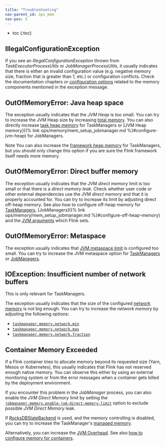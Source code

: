 ```yaml
---
title: "Troubleshooting"
nav-parent_id: ops_mem
nav-pos: 5
---
```

<!--
Licensed to the Apache Software Foundation (ASF) under one
or more contributor license agreements.  See the NOTICE file
distributed with this work for additional information
regarding copyright ownership.  The ASF licenses this file
to you under the Apache License, Version 2.0 (the
"License"); you may not use this file except in compliance
with the License.  You may obtain a copy of the License at

  http://www.apache.org/licenses/LICENSE-2.0

Unless required by applicable law or agreed to in writing,
software distributed under the License is distributed on an
"AS IS" BASIS, WITHOUT WARRANTIES OR CONDITIONS OF ANY
KIND, either express or implied.  See the License for the
specific language governing permissions and limitations
under the License.
-->

* toc
{:toc}

## IllegalConfigurationException

If you see an *IllegalConfigurationException* thrown from *TaskExecutorProcessUtils* or *JobManagerProcessUtils*, it
usually indicates that there is either an invalid configuration value (e.g. negative memory size, fraction that is
greater than 1, etc.) or configuration conflicts. Check the documentation chapters or
[configuration options](../config.html#memory-configuration) related to the memory components mentioned in the exception message.

## OutOfMemoryError: Java heap space

The exception usually indicates that the *JVM Heap* is too small. You can try to increase the JVM Heap size
by increasing [total memory](mem_setup.html#configure-total-memory). You can also directly increase
[task heap memory](mem_setup_tm.html#task-operator-heap-memory) for TaskManagers or
[JVM Heap memory]({% link ops/memory/mem_setup_jobmanager.md %}#configure-jvm-heap) for JobManagers.

<span class="label label-info">Note</span> You can also increase the [framework heap memory](mem_setup_tm.html#framework-memory)
for TaskManagers, but you should only change this option if you are sure the Flink framework itself needs more memory.

## OutOfMemoryError: Direct buffer memory

The exception usually indicates that the JVM *direct memory* limit is too small or that there is a *direct memory leak*.
Check whether user code or other external dependencies use the JVM *direct memory* and that it is properly accounted for.
You can try to increase its limit by adjusting direct off-heap memory.
See also how to configure off-heap memory for [TaskManagers](mem_setup_tm.html#configure-off-heap-memory-direct-or-native),
[JobManagers]({% link ops/memory/mem_setup_jobmanager.md %}#configure-off-heap-memory) and the [JVM arguments](mem_setup.html#jvm-parameters) which Flink sets.

## OutOfMemoryError: Metaspace

The exception usually indicates that [JVM metaspace limit](mem_setup.html#jvm-parameters) is configured too small.
You can try to increase the JVM metaspace option for [TaskManagers](../config.html#taskmanager-memory-jvm-metaspace-size)
or [JobManagers](../config.html#jobmanager-memory-jvm-metaspace-size).

## IOException: Insufficient number of network buffers

This is only relevant for TaskManagers.

The exception usually indicates that the size of the configured [network memory](mem_setup_tm.html#detailed-memory-model)
is not big enough. You can try to increase the *network memory* by adjusting the following options:
* [`taskmanager.memory.network.min`](../config.html#taskmanager-memory-network-min)
* [`taskmanager.memory.network.max`](../config.html#taskmanager-memory-network-max)
* [`taskmanager.memory.network.fraction`](../config.html#taskmanager-memory-network-fraction)

## Container Memory Exceeded

If a Flink container tries to allocate memory beyond its requested size (Yarn, Mesos or Kubernetes),
this usually indicates that Flink has not reserved enough native memory. You can observe this either by using an external
monitoring system or from the error messages when a container gets killed by the deployment environment.

If you encounter this problem in the *JobManager* process, you can also enable the *JVM Direct Memory* limit by setting the
[`jobmanager.memory.enable-jvm-direct-memory-limit`](../config.html#jobmanager-memory-enable-jvm-direct-memory-limit) option
to exclude possible *JVM Direct Memory* leak.

If [RocksDBStateBackend](../state/state_backends.html#the-rocksdbstatebackend) is used, and the memory controlling is disabled,
you can try to increase the TaskManager's [managed memory](mem_setup.html#managed-memory).

Alternatively, you can increase the [JVM Overhead](mem_setup.html#capped-fractionated-components).
See also [how to configure memory for containers](mem_tuning.html#configure-memory-for-containers).
